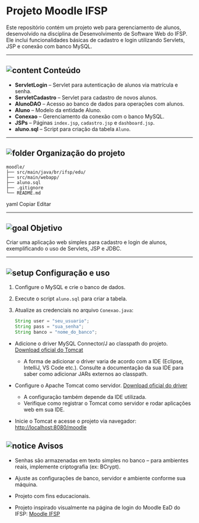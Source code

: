 # Projeto Moodle IFSP

Este repositório contém um projeto web para gerenciamento de alunos, desenvolvido na disciplina de Desenvolvimento de Software Web do IFSP.  
Ele inclui funcionalidades básicas de cadastro e login utilizando Servlets, JSP e conexão com banco MySQL.

---

## <img src="https://img.icons8.com/ios-glyphs/24/000000/book.png" alt="content" /> Conteúdo

- **ServletLogin** – Servlet para autenticação de alunos via matrícula e senha.  
- **ServletCadastro** – Servlet para cadastro de novos alunos.  
- **AlunoDAO** – Acesso ao banco de dados para operações com alunos.  
- **Aluno** – Modelo da entidade Aluno.  
- **Conexao** – Gerenciamento da conexão com o banco MySQL.  
- **JSPs** – Páginas `index.jsp`, `cadastro.jsp` e `dashboard.jsp`.  
- **aluno.sql** – Script para criação da tabela `Aluno`.

---

## <img src="https://img.icons8.com/ios-glyphs/24/000000/folder-invoices--v1.png" alt="folder" /> Organização do projeto

```
moodle/
├── src/main/java/br/ifsp/edu/
├── src/main/webapp/
├── aluno.sql
├── .gitignore
└── README.md
```

yaml
Copiar
Editar

---

## <img src="https://img.icons8.com/ios-glyphs/24/000000/rocket.png" alt="goal" /> Objetivo

Criar uma aplicação web simples para cadastro e login de alunos, exemplificando o uso de Servlets, JSP e JDBC.

---

## <img src="https://img.icons8.com/ios-glyphs/24/000000/gear.png" alt="setup" /> Configuração e uso

1. Configure o MySQL e crie o banco de dados.  
2. Execute o script `aluno.sql` para criar a tabela.  
3. Atualize as credenciais no arquivo `Conexao.java`:

   ```java
   String user = "seu_usuario";
   String pass = "sua_senha";
   String banco = "nome_do_banco";
- Adicione o driver MySQL Connector/J ao classpath do projeto.
[Download oficial do Tomcat](https://tomcat.apache.org/download-10.cgi)

  - A forma de adicionar o driver varia de acordo com a IDE (Eclipse, IntelliJ, VS Code etc.).
Consulte a documentação da sua IDE para saber como adicionar JARs externos ao classpath.

- Configure o Apache Tomcat como servidor.
[Download oficial do driver](https://dev.mysql.com/downloads/connector/j/)

  - A configuração também depende da IDE utilizada.
  - Verifique como registrar o Tomcat como servidor e rodar aplicações web em sua IDE.

- Inicie o Tomcat e acesse o projeto via navegador: [http://localhost:8080/moodle](http://localhost:8080/moodle)

## <img src="https://img.icons8.com/ios-glyphs/24/000000/warning-shield.png" alt="notice" /> Avisos

- Senhas são armazenadas em texto simples no banco – para ambientes reais, implemente criptografia (ex: BCrypt).

- Ajuste as configurações de banco, servidor e ambiente conforme sua máquina.

- Projeto com fins educacionais.

- Projeto inspirado visualmente na página de login do Moodle EaD do IFSP: [Moodle IFSP](https://moodle.ead.ifsp.edu.br/login/index.php)
